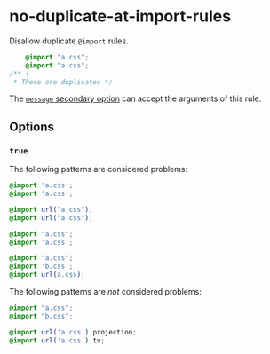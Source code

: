 # no-duplicate-at-import-rules

Disallow duplicate `@import` rules.

<!-- prettier-ignore -->
```css
    @import "a.css";
    @import "a.css";
/** ↑
 * These are duplicates */
```

The [`message` secondary option](https://github.com/stylelint/stylelint/16.17.0/docs/user-guide/configure.md#message) can accept the arguments of this rule.

## Options

### `true`

The following patterns are considered problems:

<!-- prettier-ignore -->
```css
@import 'a.css';
@import 'a.css';
```

<!-- prettier-ignore -->
```css
@import url("a.css");
@import url("a.css");
```

<!-- prettier-ignore -->
```css
@import "a.css";
@import 'a.css';
```

<!-- prettier-ignore -->
```css
@import "a.css";
@import 'b.css';
@import url(a.css);
```

The following patterns are _not_ considered problems:

<!-- prettier-ignore -->
```css
@import "a.css";
@import "b.css";
```

<!-- prettier-ignore -->
```css
@import url('a.css') projection;
@import url('a.css') tv;
```
